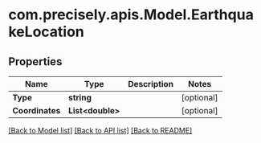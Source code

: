 
# com.precisely.apis.Model.EarthquakeLocation

## Properties

Name | Type | Description | Notes
------------ | ------------- | ------------- | -------------
**Type** | **string** |  | [optional] 
**Coordinates** | **List&lt;double&gt;** |  | [optional] 

[[Back to Model list]](../README.md#documentation-for-models)
[[Back to API list]](../README.md#documentation-for-api-endpoints)
[[Back to README]](../README.md)

